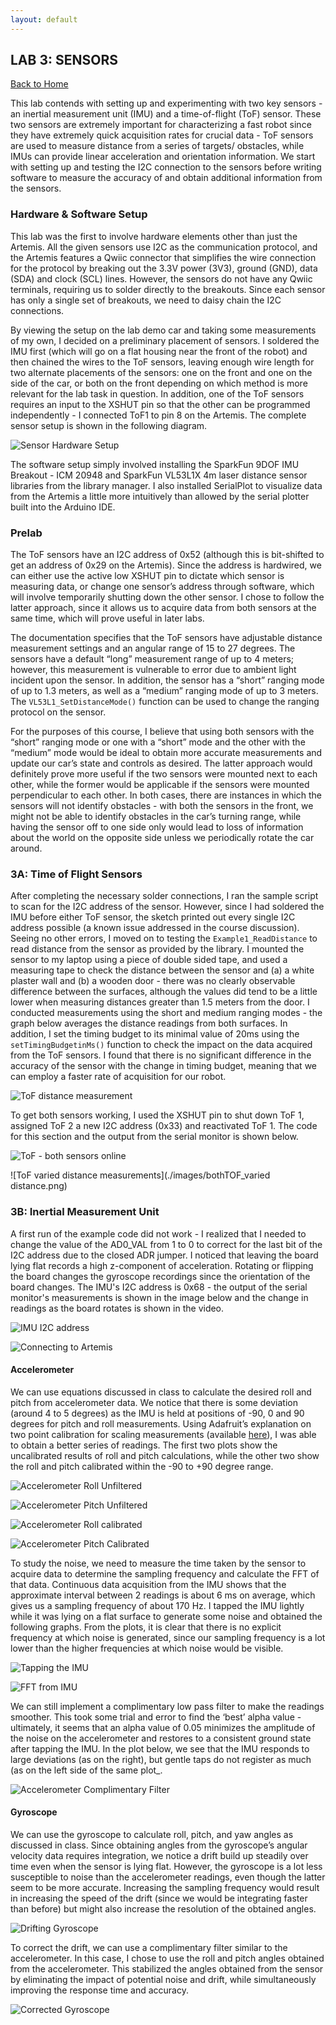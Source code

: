 ```yaml
---
layout: default
---
```


## LAB 3: SENSORS

[Back to Home](./index.html)

This lab contends with setting up and experimenting with two key sensors - an inertial measurement unit (IMU) and a time-of-flight (ToF) sensor. These two sensors are extremely important for characterizing a fast robot since they have extremely quick acquisition rates for crucial data - ToF sensors are used to measure distance from a series of targets/ obstacles, while IMUs can provide linear acceleration and orientation information. We start with setting up and testing the I2C connection to the sensors before writing software to measure the accuracy of and obtain additional information from the sensors.

### Hardware & Software Setup
This lab was the first to involve hardware elements other than just the Artemis. All the given sensors use I2C as the communication protocol, and the Artemis features a Qwiic connector that simplifies the wire connection for the protocol by breaking out the 3.3V power (3V3), ground (GND), data (SDA) and clock (SCL) lines. However, the sensors do not have any Qwiic terminals, requiring us to solder directly to the breakouts. Since each sensor has only a single set of breakouts, we need to daisy chain the I2C connections.

By viewing the setup on the lab demo car and taking some measurements of my own, I decided on a preliminary placement of sensors. I soldered the IMU first (which will go on a flat housing near the front of the robot) and then chained the wires to the ToF sensors, leaving enough wire length for two alternate placements of the sensors: one on the front and one on the side of the car, or both on the front depending on which method is more relevant for the lab task in question. In addition, one of the ToF sensors requires an input to the XSHUT pin so that the other can be programmed independently - I connected ToF1 to pin 8 on the Artemis. The complete sensor setup is shown in the following diagram.

![Sensor Hardware Setup](./images/hardware_setup.jpg)

The software setup simply involved installing the SparkFun 9DOF IMU Breakout - ICM 20948 and SparkFun VL53L1X 4m laser distance sensor libraries from the library manager. I also installed SerialPlot to visualize data from the Artemis a little more intuitively than allowed by the serial plotter built into the Arduino IDE.

### Prelab

The ToF sensors have an I2C address of 0x52 (although this is bit-shifted to get an address of 0x29 on the Artemis). Since the address is hardwired, we can either use the active low XSHUT pin to dictate which sensor is measuring data, or change one sensor’s address through software, which will involve temporarily shutting down the other sensor. I chose to follow the latter approach, since it allows us to acquire data from both sensors at the same time, which will prove useful in later labs.

The documentation specifies that the ToF sensors have adjustable distance measurement settings and an angular range of 15 to 27 degrees. The sensors have a default “long” measurement range of up to 4 meters; however, this measurement is vulnerable to error due to ambient light incident upon the sensor. In addition, the sensor has a “short” ranging mode of up to 1.3 meters, as well as a “medium” ranging mode of up to 3 meters. The `VL53L1_SetDistanceMode()` function can be used to change the ranging protocol on the sensor. 

For the purposes of this course, I believe that using both sensors with the “short” ranging mode or one with a “short” mode and the other with the “medium” mode would be ideal to obtain more accurate measurements and update our car’s state and controls as desired. The latter approach would definitely prove more useful if the two sensors were mounted next to each other, while the former would be applicable if the sensors were mounted perpendicular to each other. In both cases, there are instances in which the sensors will not identify obstacles - with both the sensors in the front, we might not be able to identify obstacles in the car’s turning range, while having the sensor off to one side only would lead to loss of information about the world on the opposite side unless we periodically rotate the car around.

### 3A: Time of Flight Sensors

After completing the necessary solder connections, I ran the sample script to scan for the I2C address of the sensor. However, since I had soldered the IMU before either ToF sensor, the sketch printed out every single I2C address possible (a known issue addressed in the course discussion). Seeing no other errors, I moved on to testing the `Example1_ReadDistance` to read distance from the sensor as provided by the library. I mounted the sensor to my laptop using a piece of double sided tape, and used a measuring tape to check the distance between the sensor and (a) a white plaster wall and (b) a wooden door - there was no clearly observable difference between the surfaces, although the values did tend to be a little lower when measuring distances greater than 1.5 meters from the door. I conducted measurements using the short and medium ranging modes - the graph below averages the distance readings from both surfaces. In addition, I set the timing budget to its minimal value of 20ms using the `setTimingBudgetinMs()` function to check the impact on the data acquired from the ToF sensors. I found that there is no significant difference in the accuracy of the sensor with the change in timing budget, meaning that we can employ a faster rate of acquisition for our robot.

![ToF distance measurement](./images/ToF_distance_measurement.png)

To get both sensors working, I used the XSHUT pin to shut down ToF 1, assigned ToF 2 a new I2C address (0x33) and reactivated ToF 1. The code for this section and the output from the serial monitor is shown below.

![ToF - both sensors online](./images/ToF_bothworking.png)

![ToF varied distance measurements](./images/bothTOF_varied distance.png)

### 3B: Inertial Measurement Unit

A first run of the example code did not work - I realized that I needed to change the value of the AD0_VAL from 1 to 0 to correct for the last bit of the I2C address due to the closed ADR jumper. I noticed that leaving the board lying flat records a high z-component of acceleration. Rotating or flipping the board changes the gyroscope recordings since the orientation of the board changes. The IMU's I2C address is 0x68 - the output of the serial monitor's measurements is shown in the image below and the change in readings as the board rotates is shown in the video.

![IMU I2C address](./images/IMU_I2Caddr.png)

![Connecting to Artemis](./images/IMU_serial_monitor.png)

#### Accelerometer

We can use equations discussed in class to calculate the desired roll and pitch from accelerometer data. We notice that there is some deviation (around 4 to 5 degrees) as the IMU is held at positions of -90, 0 and 90 degrees for pitch and roll measurements. Using Adafruit’s explanation on two point calibration for scaling measurements (available [here](https://learn.adafruit.com/calibrating-sensors/two-point-calibration)), I was able to obtain a better series of readings. The first two plots show the uncalibrated results of roll and pitch calculations, while the other two show the roll and pitch calibrated within the -90 to +90 degree range.

![Accelerometer Roll Unfiltered](./images/accel_roll_unfil.png)

![Accelerometer Pitch Unfiltered](./images/accel_pitch_unfil.png)

![Accelerometer Roll calibrated](./images/accel_roll_fil.png)

![Accelerometer Pitch Calibrated](./images/accel_pitch_fil.png)

To study the noise, we need to measure the time taken by the sensor to acquire data to determine the sampling frequency and calculate the FFT of that data. Continuous data acquisition from the IMU shows that the approximate interval between 2  readings is about 6 ms on average, which gives us a sampling frequency of about 170 Hz. I tapped the IMU lightly while it was lying on a flat surface to generate some noise and obtained the following graphs. From the plots, it is clear that there is no explicit frequency at which noise is generated, since our sampling frequency is a lot lower than the higher frequencies at which noise would be visible.

![Tapping the IMU](./images/IMU_noise.png)

![FFT from IMU](./images/IMU_noisefft.png)

We can still implement a complimentary low pass filter to make the readings smoother. This took some trial and error to find the ‘best’ alpha value - ultimately, it seems that an alpha value of 0.05 minimizes the amplitude of the noise on the accelerometer and restores to a consistent ground state after tapping the IMU. In the plot below, we see that the IMU responds to large deviations (as on the right), but gentle taps do not register as much (as on the left side of the same plot_.

![Accelerometer Complimentary Filter](./images/IMU_tap_filtered.png)

#### Gyroscope

We can use the gyroscope to calculate roll, pitch, and yaw angles as discussed in class. Since obtaining angles from the gyroscope’s angular velocity data requires integration, we notice a drift build up steadily over time even when the sensor is lying flat. However, the gyroscope is a lot less susceptible to noise than the accelerometer readings, even though the latter seem to be more accurate. Increasing the sampling frequency would result in increasing the speed of the drift (since we would be integrating faster than before) but might also increase the resolution of the obtained angles.

![Drifting Gyroscope](./images/gyro_unfil.png)

To correct the drift, we can use a complimentary filter similar to the accelerometer. In this case, I chose to use the roll and pitch angles obtained from the accelerometer. This stabilized the angles obtained from the sensor by eliminating the impact of potential noise and drift, while simultaneously improving the response time and accuracy.

![Corrected Gyroscope](./images/gyro_filter.png)
